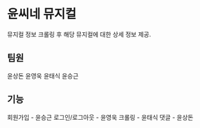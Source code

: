 # 윤씨네 뮤지컬 
뮤지컬 정보 크롤링 후 해당 뮤지컬에 대한 상세 정보 제공. 
 
## 팀원 
윤상돈
윤영욱
윤태식
윤승근 

## 기능
회원가입 - 윤승근
로그인/로그아웃 - 윤영욱
크롤링 - 윤태식
댓글 - 윤상돈